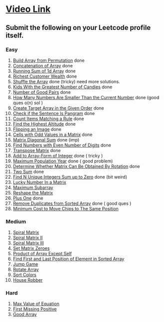 # [Video Link](https://youtu.be/n60Dn0UsbEk)

## Submit the following on your Leetcode profile itself.

### Easy
1. [Build Array from Permutation](https://leetcode.com/problems/build-array-from-permutation/)   done
2. [Concatenation of Array](https://leetcode.com/problems/concatenation-of-array/) done
3. [Running Sum of 1d Array](https://leetcode.com/problems/running-sum-of-1d-array/) done
4. [Richest Customer Wealth](https://leetcode.com/problems/richest-customer-wealth/)  done
5. [Shuffle the Array](https://leetcode.com/problems/shuffle-the-array/)  done (tricky) need more solutions.
6. [Kids With the Greatest Number of Candies](https://leetcode.com/problems/kids-with-the-greatest-number-of-candies/) done
7. [Number of Good Pairs](https://leetcode.com/problems/number-of-good-pairs/) done
8. [How Many Numbers Are Smaller Than the Current Number](https://leetcode.com/problems/how-many-numbers-are-smaller-than-the-current-number/) done (good ques o(n) sol )
9. [Create Target Array in the Given Order](https://leetcode.com/problems/create-target-array-in-the-given-order/) done
10. [Check if the Sentence Is Pangram](https://leetcode.com/problems/check-if-the-sentence-is-pangram/) done
11. [Count Items Matching a Rule](https://leetcode.com/problems/count-items-matching-a-rule/) done
12. [Find the Highest Altitude](https://leetcode.com/problems/find-the-highest-altitude/) done
13. [Flipping an Image](https://leetcode.com/problems/flipping-an-image/) done
14. [Cells with Odd Values in a Matrix](https://leetcode.com/problems/cells-with-odd-values-in-a-matrix/) done
15. [Matrix Diagonal Sum](https://leetcode.com/problems/matrix-diagonal-sum/) done (imp)
16. [Find Numbers with Even Number of Digits](https://leetcode.com/problems/find-numbers-with-even-number-of-digits/) done
17. [Transpose Matrix](https://leetcode.com/problems/transpose-matrix/) done
18. [Add to Array-Form of Integer](https://leetcode.com/problems/add-to-array-form-of-integer/) done ( tricky )
19. [Maximum Population Year](https://leetcode.com/problems/maximum-population-year/) done ( good problem)
20. [Determine Whether Matrix Can Be Obtained By Rotation](https://leetcode.com/problems/determine-whether-matrix-can-be-obtained-by-rotation/) done
21. [Two Sum](https://leetcode.com/problems/two-sum/) done
22. [Find N Unique Integers Sum up to Zero](https://leetcode.com/problems/find-n-unique-integers-sum-up-to-zero/) done (bit weird)
23. [Lucky Number In a Matrix](https://leetcode.com/problems/lucky-numbers-in-a-matrix/)
24. [Maximum Subarray](https://leetcode.com/problems/maximum-subarray/)
25. [Reshape the Matrix](https://leetcode.com/problems/reshape-the-matrix/)
26. [Plus One](https://leetcode.com/problems/plus-one/) done
27. [Remove Duplicates from Sorted Array](https://leetcode.com/problems/remove-duplicates-from-sorted-array/) done ( good ques )
28. [Minimum Cost to Move Chips to The Same Position](https://leetcode.com/problems/minimum-cost-to-move-chips-to-the-same-position/)

### Medium
1. [Spiral Matrix](https://leetcode.com/problems/spiral-matrix/)
2. [Spiral Matrix II](https://leetcode.com/problems/spiral-matrix-ii/)
3. [Spiral Matrix III](https://leetcode.com/problems/spiral-matrix-iii/)
4. [Set Matrix Zeroes](https://leetcode.com/problems/set-matrix-zeroes/)
5. [Product of Array Except Self](https://leetcode.com/problems/product-of-array-except-self/)
6. [Find First and Last Position of Element in Sorted Array](https://leetcode.com/problems/find-first-and-last-position-of-element-in-sorted-array/)
7. [Jump Game](https://leetcode.com/problems/jump-game/)
8. [Rotate Array](https://leetcode.com/problems/rotate-array/)
9. [Sort Colors](https://leetcode.com/problems/sort-colors/)
10. [House Robber](https://leetcode.com/problems/house-robber/)

### Hard
1. [Max Value of Equation](https://leetcode.com/problems/max-value-of-equation/)
2. [First Missing Positive](https://leetcode.com/problems/first-missing-positive/)
3. [Good Array](https://leetcode.com/problems/check-if-it-is-a-good-array/)
